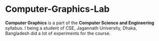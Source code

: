 # Computer-Graphics-Lab
**Computer Graphics** is a part of the **Computer Science and Engineering** syllabus. I being a student of CSE, Jagannath University, Dhaka, Bangladesh did a lot of experiments for the course. 
